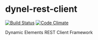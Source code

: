 dynel-rest-client
==================

[![Build Status](https://travis-ci.org/VDSFoundry/dynel-rest-client.svg?branch=master)](https://travis-ci.org/VDSFoundry/dynel-rest-client)
[![Code Climate](https://codeclimate.com/github/VDSFoundry/dynel-rest-client/badges/gpa.svg)](https://codeclimate.com/github/VDSFoundry/dynel-rest-client)


Dynamic Elements REST Client Framework
